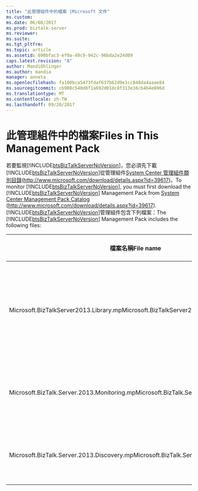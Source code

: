 ```yaml
---
title: "此管理組件中的檔案 |Microsoft 文件"
ms.custom: 
ms.date: 06/08/2017
ms.prod: biztalk-server
ms.reviewer: 
ms.suite: 
ms.tgt_pltfrm: 
ms.topic: article
ms.assetid: 690bfac3-ef0a-49c9-942c-96bda2e24d09
caps.latest.revision: "8"
author: MandiOhlinger
ms.author: mandia
manager: anneta
ms.openlocfilehash: fa100bca5473fdaf637b62d9e1cc848da4aaae84
ms.sourcegitcommit: cb908c540d8f1a692d01dc8f313e16cb4b4e696d
ms.translationtype: MT
ms.contentlocale: zh-TW
ms.lasthandoff: 09/20/2017
---
```

# <a name="files-in-this-management-pack"></a><span data-ttu-id="a0f92-102">此管理組件中的檔案</span><span class="sxs-lookup"><span data-stu-id="a0f92-102">Files in This Management Pack</span></span>
<span data-ttu-id="a0f92-103">若要監視[!INCLUDE[btsBizTalkServerNoVersion](../includes/btsbiztalkservernoversion-md.md)]，您必須先下載[!INCLUDE[btsBizTalkServerNoVersion](../includes/btsbiztalkservernoversion-md.md)]從管理組件[System Center 管理組件類別目錄](http://www.microsoft.com/download/details.aspx?id=39617)(http://www.microsoft.com/download/details.aspx?id=39617)。</span><span class="sxs-lookup"><span data-stu-id="a0f92-103">To monitor [!INCLUDE[btsBizTalkServerNoVersion](../includes/btsbiztalkservernoversion-md.md)], you must first download the [!INCLUDE[btsBizTalkServerNoVersion](../includes/btsbiztalkservernoversion-md.md)] Management Pack from [System Center Management Pack Catalog](http://www.microsoft.com/download/details.aspx?id=39617) (http://www.microsoft.com/download/details.aspx?id=39617).</span></span> <span data-ttu-id="a0f92-104">[!INCLUDE[btsBizTalkServerNoVersion](../includes/btsbiztalkservernoversion-md.md)]管理組件包含下列檔案：</span><span class="sxs-lookup"><span data-stu-id="a0f92-104">The [!INCLUDE[btsBizTalkServerNoVersion](../includes/btsbiztalkservernoversion-md.md)] Management Pack includes the following files:</span></span>  
  
|<span data-ttu-id="a0f92-105">檔案名稱</span><span class="sxs-lookup"><span data-stu-id="a0f92-105">File name</span></span>|<span data-ttu-id="a0f92-106">顯示名稱</span><span class="sxs-lookup"><span data-stu-id="a0f92-106">Display name</span></span>|<span data-ttu-id="a0f92-107">Description</span><span class="sxs-lookup"><span data-stu-id="a0f92-107">Description</span></span>|  
|---------------|------------------|-----------------|  
|<span data-ttu-id="a0f92-108">Microsoft.BizTalkServer2013.Library.mp</span><span class="sxs-lookup"><span data-stu-id="a0f92-108">Microsoft.BizTalkServer2013.Library.mp</span></span>|<span data-ttu-id="a0f92-109">BizTalk Server 文件庫</span><span class="sxs-lookup"><span data-stu-id="a0f92-109">BizTalk Server Library</span></span>|<span data-ttu-id="a0f92-110">包含泛型類別、 關聯性和其他管理組件用於提供監視所有的 BizTalk 應用程式的其他管理組件建置組塊。</span><span class="sxs-lookup"><span data-stu-id="a0f92-110">Contains generic classes, relationships and other management pack building blocks that are used by other management packs to provide monitoring for all BizTalk applications.</span></span>|  
|<span data-ttu-id="a0f92-111">Microsoft.BizTalk.Server.2013.Monitoring.mp</span><span class="sxs-lookup"><span data-stu-id="a0f92-111">Microsoft.BizTalk.Server.2013.Monitoring.mp</span></span>|<span data-ttu-id="a0f92-112">BizTalk Server 監控</span><span class="sxs-lookup"><span data-stu-id="a0f92-112">BizTalk Server Monitoring</span></span>|<span data-ttu-id="a0f92-113">包含監視、 規則和提供 「 可延伸的方式控制所有的 BizTalk 應用程式的檢視。</span><span class="sxs-lookup"><span data-stu-id="a0f92-113">Contains monitors, rules and views that provide an extensible way to control all BizTalk applications.</span></span>|  
|<span data-ttu-id="a0f92-114">Microsoft.BizTalk.Server.2013.Discovery.mp</span><span class="sxs-lookup"><span data-stu-id="a0f92-114">Microsoft.BizTalk.Server.2013.Discovery.mp</span></span>|<span data-ttu-id="a0f92-115">BizTalk Server 探索</span><span class="sxs-lookup"><span data-stu-id="a0f92-115">BizTalk Server Discovery</span></span>|<span data-ttu-id="a0f92-116">包含用來尋找 BizTalk 應用程式的各種元件的探索。</span><span class="sxs-lookup"><span data-stu-id="a0f92-116">Contains discoveries that are used for finding the various components of BizTalk applications.</span></span>|